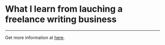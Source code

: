# What I learn from lauching a freelance writing business

<hr/>

Get more information at [here](https://medium.com/@kerisavoca/what-i-learned-from-launching-a-freelance-writing-business-6899da99fb9a).
